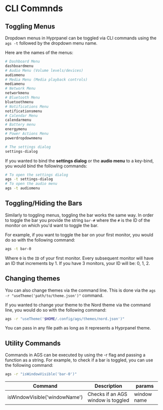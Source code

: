 # CLI Commnds

## Toggling Menus

Dropdown menus in Hyprpanel can be toggled via CLI commands using the `ags -t` followed by the dropdown menu name.

Here are the names of the menus:

```bash
# Dashboard Menu
dashboardmenu
# Audio Menu (Volume levels/devices)
audiomenu
# Media Menu (Media playback controls)
mediamenu
# Network Menu
networkmenu
# Bluetooth Menu
bluetoothmenu
# Notifications Menu
notificationsmenu
# Calendar Menu
calendarmenu
# Battery menu
energymenu
# Power Actions Menu
powerdropdownmenu

# The settings dialog
settings-dialog
```

If you wanted to bind the **settings dialog** or the **audio menu** to a key-bind, you would bind the following commands:

```bash
# To open the settings dialog
ags -t settings-dialog
# To open the audio menu
ags -t audiomenu
```

## Toggling/Hiding the Bars

Similarly to toggling menus, toggling the bar works the same way. In order to toggle the bar you provide the string `bar-#` where the `#` is the ID of the monitor on which you'd want to toggle the bar.

For example, if you want to toggle the bar on your first monitor, you would do so with the following command:

```bash
ags -t bar-0
```

Where `0` is the `ID` of your first monitor. Every subsequent monitor will have an ID that increments by 1. If you have 3 monitors, your ID will be: 0, 1, 2.

## Changing themes

You can also change themes via the command line. This is done via the `ags -r "useTheme('path/to/theme.json')"` command.

If you wanted to change your theme to the Nord theme via the command line, you would do so with the following command:

```bash
ags -r "useTheme('$HOME/.config/ags/themes/nord.json')"
```

You can pass in any file path as long as it represents a Hyprpanel theme.

## Utility Commands

Commands in AGS can be executed by using the -r flag and passing a function as a string. For example, to check if a bar is toggled, you can use the following command:

```bash
ags -r "isWindowVisible('bar-0')"
```

| Command                       | Description                        | params      |
| ----------------------------- | ---------------------------------- | ----------- |
| isWindowVisible('windowName') | Checks if an AGS window is toggled | window name |
